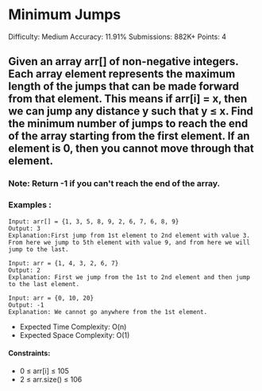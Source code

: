 # Minimum Jumps
Difficulty: Medium Accuracy: 11.91% Submissions: 882K+ Points: 4
## Given an array arr[] of non-negative integers. Each array element represents the maximum length of the jumps that can be made forward from that element. This means if arr[i] = x, then we can jump any distance y such that y ≤ x. Find the minimum number of jumps to reach the end of the array starting from the first element. If an element is 0, then you cannot move through that element.
### Note:  Return -1 if you can't reach the end of the array.

### Examples : 
```
Input: arr[] = {1, 3, 5, 8, 9, 2, 6, 7, 6, 8, 9}
Output: 3 
Explanation:First jump from 1st element to 2nd element with value 3. From here we jump to 5th element with value 9, and from here we will jump to the last.

Input: arr = {1, 4, 3, 2, 6, 7}
Output: 2 
Explanation: First we jump from the 1st to 2nd element and then jump to the last element.

Input: arr = {0, 10, 20}
Output: -1
Explanation: We cannot go anywhere from the 1st element.
```

- Expected Time Complexity: O(n)
- Expected Space Complexity: O(1)

#### Constraints:
- 0 ≤ arr[i] ≤ 105
- 2 ≤ arr.size() ≤ 106

